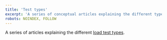 ```yaml
---
title: 'Test types'
excerpt: 'A series of conceptual articles explaining the different types of load tests. Learn about planning, running, and interpreting different tests for different performance goals.'
robots: NOINDEX, FOLLOW
---
```


A series of articles explaining the different [load test types](https://grafana.com/load-testing/types-of-load-testing/).